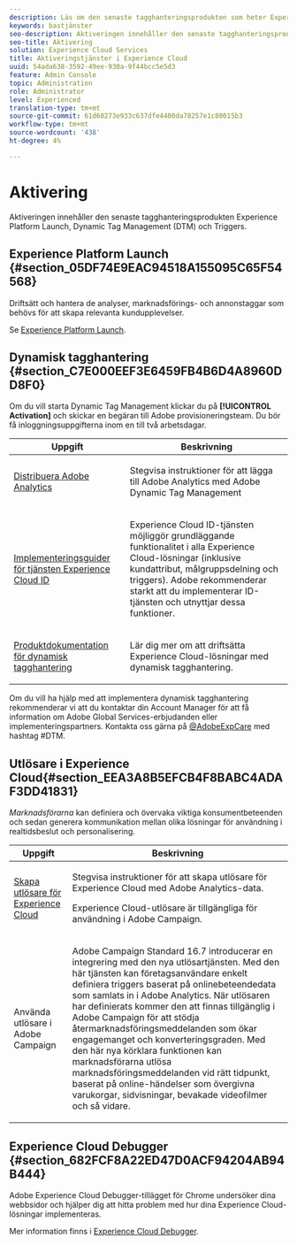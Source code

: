 ```yaml
---
description: Läs om den senaste tagghanteringsprodukten som heter Experience Platform Launch.
keywords: bastjänster
seo-description: Aktiveringen innehåller den senaste tagghanteringsprodukten som kallas Experience Platform Launch. Dynamic Tag Management (DTM) och Triggers.
seo-title: Aktivering
solution: Experience Cloud Services
title: Aktiveringstjänster i Experience Cloud
uuid: 54ada638-3592-49ee-930a-9f44bcc5e5d3
feature: Admin Console
topic: Administration
role: Administrator
level: Experienced
translation-type: tm+mt
source-git-commit: 61d60273e933c637dfe4400da78257e1c80015b3
workflow-type: tm+mt
source-wordcount: '438'
ht-degree: 4%

---
```



# Aktivering

Aktiveringen innehåller den senaste tagghanteringsprodukten Experience Platform Launch, Dynamic Tag Management (DTM) och Triggers.

## Experience Platform Launch {#section_05DF74E9EAC94518A155095C65F54568}

Driftsätt och hantera de analyser, marknadsförings- och annonstaggar som behövs för att skapa relevanta kundupplevelser.

Se [Experience Platform Launch](https://docs.adobe.com/content/help/en/launch/using/intro/get-started/quick-start.html).

## Dynamisk tagghantering {#section_C7E000EEF3E6459FB4B6D4A8960DD8F0}

Om du vill starta Dynamic Tag Management klickar du på **[!UICONTROL Activation]** och skickar en begäran till Adobe provisioneringsteam. Du bör få inloggningsuppgifterna inom en till två arbetsdagar.

<table id="table_3241FF7CA0B242BFAFC68362A62AA0C7"> 
 <thead> 
  <tr> 
   <th colname="col1" class="entry"> Uppgift </th> 
   <th colname="col2" class="entry"> Beskrivning </th> 
  </tr> 
 </thead>
 <tbody> 
  <tr> 
   <td colname="col1"> <p> <a href="https://docs.adobe.com/content/help/en/dtm/using/tools/analytics-dtm.html" format="html" scope="external"> Distribuera Adobe Analytics  </a> </p> </td> 
   <td colname="col2"> <p> Stegvisa instruktioner för att lägga till Adobe Analytics med Adobe Dynamic Tag Management </p> </td> 
  </tr> 
  <tr> 
   <td colname="col1"> <p> <a href="https://docs.adobe.com/content/help/en/id-service/using/implementation-guides/implementation-guides.html" format="html" scope="external"> Implementeringsguider för tjänsten Experience Cloud ID  </a> </p> </td> 
   <td colname="col2"> <p>Experience Cloud ID-tjänsten möjliggör grundläggande funktionalitet i alla Experience Cloud-lösningar (inklusive kundattribut, målgruppsdelning och triggers). Adobe rekommenderar starkt att du implementerar ID-tjänsten och utnyttjar dessa funktioner. </p> </td> 
  </tr> 
  <tr> 
   <td colname="col1"> <p> <a href="https://docs.adobe.com/content/help/en/dtm/using/dtm-home.html" format="https" scope="external"> Produktdokumentation för dynamisk tagghantering  </a> </p> </td> 
   <td colname="col2"> <p>Lär dig mer om att driftsätta Experience Cloud-lösningar med dynamisk tagghantering. </p> </td>
  </tr> 
 </tbody> 
</table>

Om du vill ha hjälp med att implementera dynamisk tagghantering rekommenderar vi att du kontaktar din Account Manager för att få information om Adobe Global Services-erbjudanden eller implementeringspartners. Kontakta oss gärna på [@AdobeExpCare](https://twitter.com/AdobeExpCare) med hashtag #DTM.

## Utlösare i Experience Cloud{#section_EEA3A8B5EFCB4F8BABC4ADAF3DD41831}

*Marknadsförarna* kan definiera och övervaka viktiga konsumentbeteenden och sedan generera kommunikation mellan olika lösningar för användning i realtidsbeslut och personalisering.

<table id="table_AF6842470172429EA97C9B02163BD0C3"> 
 <thead> 
  <tr> 
   <th colname="col1" class="entry"> Uppgift </th>
   <th colname="col2" class="entry"> Beskrivning </th>
  </tr> 
 </thead>
 <tbody> 
  <tr> 
   <td colname="col1"> <p> <a href="../activation/triggers.md#concept_887B30241B3E4DB0A2553B2996E2D4FB" format="dita" scope="local"> Skapa utlösare för Experience Cloud  </a> </p> </td> 
   <td colname="col2"> <p> Stegvisa instruktioner för att skapa utlösare för Experience Cloud med Adobe Analytics-data. </p> <p>Experience Cloud-utlösare är tillgängliga för användning i Adobe Campaign. </p> </td>
  </tr>
  <tr> 
   <td colname="col1"> <p>Använda utlösare i Adobe Campaign </p> </td> 
   <td colname="col2"> <p> Adobe Campaign Standard 16.7 introducerar en integrering med den nya utlösartjänsten. Med den här tjänsten kan företagsanvändare enkelt definiera triggers baserat på onlinebeteendedata som samlats in i Adobe Analytics. När utlösaren har definierats kommer den att finnas tillgänglig i Adobe Campaign för att stödja återmarknadsföringsmeddelanden som ökar engagemanget och konverteringsgraden. Med den här nya körklara funktionen kan marknadsförarna utlösa marknadsföringsmeddelanden vid rätt tidpunkt, baserat på online-händelser som övergivna varukorgar, sidvisningar, bevakade videofilmer och så vidare. </p> </td>
  </tr>
 </tbody>
</table>


## Experience Cloud Debugger {#section_682FCF8A22ED47D0ACF94204AB94B444}

Adobe Experience Cloud Debugger-tillägget för Chrome undersöker dina webbsidor och hjälper dig att hitta problem med hur dina Experience Cloud-lösningar implementeras.

Mer information finns i [Experience Cloud Debugger](https://docs.adobe.com/content/help/en/debugger/using/experience-cloud-debugger.html).
